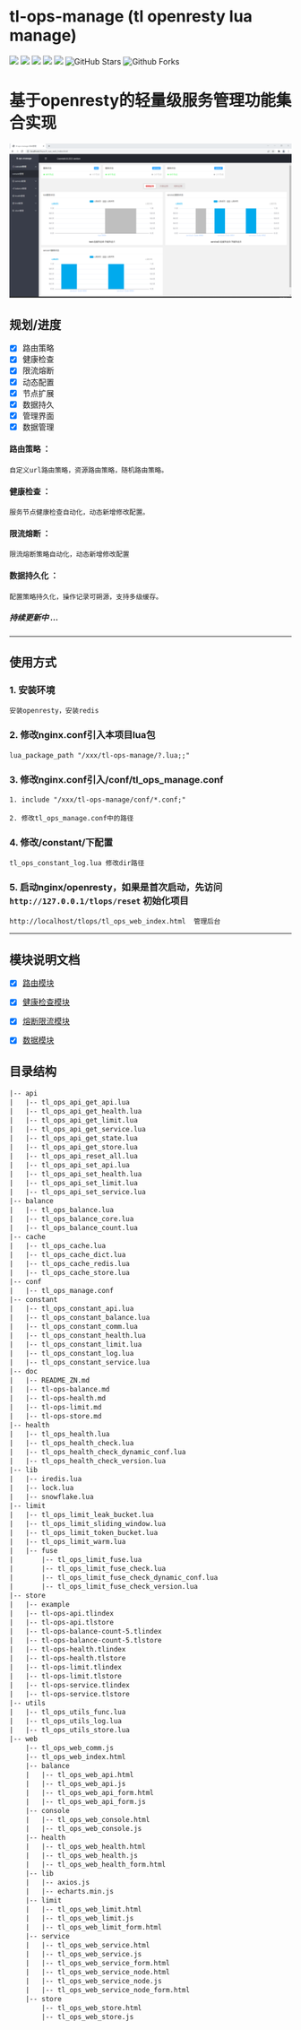# tl-ops-manage (tl openresty lua manage)

[![](https://img.shields.io/badge/base-openresty-blue)](https://openresty.org/cn/)
[![](https://img.shields.io/badge/dynamic%20conf-support-green)](https://github.com/iamtsm/tl-ops-manage)
[![](https://img.shields.io/badge/webmanage-support-green)](https://github.com/iamtsm/tl-ops-manage)
[![](https://img.shields.io/badge/healthcheck-support-green)](https://github.com/iamtsm/tl-ops-manage/blob/main/doc/tl-ops-health.md)
[![](https://img.shields.io/badge/balance-support-green)](https://github.com/iamtsm/tl-ops-manage/blob/main/doc/tl-ops-balance.md)
![GitHub Stars](https://img.shields.io/github/stars/iamtsm/tl-ops-manage)
![Github Forks](https://img.shields.io/github/forks/iamtsm/tl-ops-manage)


# 基于openresty的轻量级服务管理功能集合实现

![image](tl-ops-manage.png)

## 规划/进度

- [x] 路由策略 
- [x] 健康检查
- [x] 限流熔断
- [x] 动态配置
- [x] 节点扩展
- [x] 数据持久
- [x] 管理界面
- [x] 数据管理

#### 路由策略 ： 
    自定义url路由策略，资源路由策略，随机路由策略。

#### 健康检查 ： 
    服务节点健康检查自动化，动态新增修改配置。

#### 限流熔断 ：
    限流熔断策略自动化，动态新增修改配置

#### 数据持久化 ：
    配置策略持久化，操作记录可朔源，支持多级缓存。

##### 持续更新中 ...


---------

## 使用方式

### 1. 安装环境

    安装openresty，安装redis

### 2. 修改nginx.conf引入本项目lua包

    lua_package_path "/xxx/tl-ops-manage/?.lua;;"

### 3. 修改nginx.conf引入/conf/tl_ops_manage.conf

    1. include "/xxx/tl-ops-manage/conf/*.conf;"

    2. 修改tl_ops_manage.conf中的路径

### 4. 修改/constant/下配置

    tl_ops_constant_log.lua 修改dir路径

### 5. 启动nginx/openresty，如果是首次启动，先访问 `http://127.0.0.1/tlops/reset` 初始化项目

    http://localhost/tlops/tl_ops_web_index.html  管理后台

---------


## 模块说明文档

- [x] [路由模块](tl-ops-balance.md)

- [x] [健康检查模块](tl-ops-health.md)

- [x] [熔断限流模块](tl-ops-limit.md)

- [x] [数据模块](tl-ops-store.md)


## 目录结构

    |-- api
    |   |-- tl_ops_api_get_api.lua
    |   |-- tl_ops_api_get_health.lua
    |   |-- tl_ops_api_get_limit.lua
    |   |-- tl_ops_api_get_service.lua
    |   |-- tl_ops_api_get_state.lua
    |   |-- tl_ops_api_get_store.lua
    |   |-- tl_ops_api_reset_all.lua
    |   |-- tl_ops_api_set_api.lua
    |   |-- tl_ops_api_set_health.lua
    |   |-- tl_ops_api_set_limit.lua
    |   |-- tl_ops_api_set_service.lua
    |-- balance
    |   |-- tl_ops_balance.lua
    |   |-- tl_ops_balance_core.lua
    |   |-- tl_ops_balance_count.lua
    |-- cache
    |   |-- tl_ops_cache.lua
    |   |-- tl_ops_cache_dict.lua
    |   |-- tl_ops_cache_redis.lua
    |   |-- tl_ops_cache_store.lua
    |-- conf
    |   |-- tl_ops_manage.conf
    |-- constant
    |   |-- tl_ops_constant_api.lua
    |   |-- tl_ops_constant_balance.lua
    |   |-- tl_ops_constant_comm.lua
    |   |-- tl_ops_constant_health.lua
    |   |-- tl_ops_constant_limit.lua
    |   |-- tl_ops_constant_log.lua
    |   |-- tl_ops_constant_service.lua
    |-- doc
    |   |-- README_ZN.md
    |   |-- tl-ops-balance.md
    |   |-- tl-ops-health.md
    |   |-- tl-ops-limit.md
    |   |-- tl-ops-store.md
    |-- health
    |   |-- tl_ops_health.lua
    |   |-- tl_ops_health_check.lua
    |   |-- tl_ops_health_check_dynamic_conf.lua
    |   |-- tl_ops_health_check_version.lua
    |-- lib
    |   |-- iredis.lua
    |   |-- lock.lua
    |   |-- snowflake.lua
    |-- limit
    |   |-- tl_ops_limit_leak_bucket.lua
    |   |-- tl_ops_limit_sliding_window.lua
    |   |-- tl_ops_limit_token_bucket.lua
    |   |-- tl_ops_limit_warm.lua
    |   |-- fuse
    |       |-- tl_ops_limit_fuse.lua
    |       |-- tl_ops_limit_fuse_check.lua
    |       |-- tl_ops_limit_fuse_check_dynamic_conf.lua
    |       |-- tl_ops_limit_fuse_check_version.lua
    |-- store
    |   |-- example
    |   |-- tl-ops-api.tlindex
    |   |-- tl-ops-api.tlstore
    |   |-- tl-ops-balance-count-5.tlindex
    |   |-- tl-ops-balance-count-5.tlstore
    |   |-- tl-ops-health.tlindex
    |   |-- tl-ops-health.tlstore
    |   |-- tl-ops-limit.tlindex
    |   |-- tl-ops-limit.tlstore
    |   |-- tl-ops-service.tlindex
    |   |-- tl-ops-service.tlstore
    |-- utils
    |   |-- tl_ops_utils_func.lua
    |   |-- tl_ops_utils_log.lua
    |   |-- tl_ops_utils_store.lua
    |-- web
        |-- tl_ops_web_comm.js
        |-- tl_ops_web_index.html
        |-- balance
        |   |-- tl_ops_web_api.html
        |   |-- tl_ops_web_api.js
        |   |-- tl_ops_web_api_form.html
        |   |-- tl_ops_web_api_form.js
        |-- console
        |   |-- tl_ops_web_console.html
        |   |-- tl_ops_web_console.js
        |-- health
        |   |-- tl_ops_web_health.html
        |   |-- tl_ops_web_health.js
        |   |-- tl_ops_web_health_form.html
        |-- lib
        |   |-- axios.js
        |   |-- echarts.min.js
        |-- limit
        |   |-- tl_ops_web_limit.html
        |   |-- tl_ops_web_limit.js
        |   |-- tl_ops_web_limit_form.html
        |-- service
        |   |-- tl_ops_web_service.html
        |   |-- tl_ops_web_service.js
        |   |-- tl_ops_web_service_form.html
        |   |-- tl_ops_web_service_node.html
        |   |-- tl_ops_web_service_node.js
        |   |-- tl_ops_web_service_node_form.html
        |-- store
            |-- tl_ops_web_store.html
            |-- tl_ops_web_store.js



